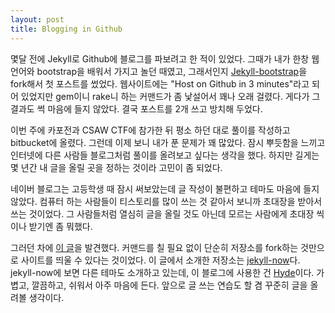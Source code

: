 ```yaml
---
layout: post
title: Blogging in Github
---
```


몇달 전에 Jekyll로 Github에 블로그를 파보려고 한 적이 있었다. 그때가 내가 한창 웹 언어와 bootstrap을 배워서 가지고 놀던 때였고, 그래서인지 [Jekyll-bootstrap](http://jekyllbootstrap.com/)을 fork해서 첫 포스트를 썼었다. 웹사이트에는 "Host on Github in 3 minutes"라고 되어 있었지만 gem이니 rake니 하는 커맨드가 좀 낯설어서 꽤나 오래 걸렸다. 게다가 그 결과도 썩 마음에 들지 않았다. 결국 포스트를 2개 쓰고 방치해 두었다.

이번 주에 카포전과 CSAW CTF에 참가한 뒤 평소 하던 대로 풀이를 작성하고 bitbucket에 올렸다. 그런데 이제 보니 내가 푼 문제가 꽤 많았다. 잠시 뿌듯함을 느끼고 인터넷에 다른 사람들 블로그처럼 풀이를 올려보고 싶다는 생각을 했다. 하지만 길게는 몇 년간 내 글을 올릴 곳을 정하는 것이라 고민이 좀 되었다.

네이버 블로그는 고등학생 때 잠시 써보았는데 글 작성이 불편하고 테마도 마음에 들지 않았다. 컴퓨터 하는 사람들이 티스토리를 많이 쓰는 것 같아서 보니까 초대장을 받아서 쓰는 것이었다. 그 사람들처럼 열심히 글을 올릴 것도 아닌데 모르는 사람에게 초대장 씩이나 받기엔 좀 뭐했다.

그러던 차에 [이 글](http://ilmol.com/2015/01/Jekyll,Git%20%EC%9D%84%20%EB%AA%B0%EB%9D%BC%EB%8F%84%20%EB%AC%B4%EB%A3%8C%20Github%20Pages%20%EC%A6%90%EA%B8%B0%EA%B8%B0.html)을 발견했다. 커맨드를 칠 필요 없이 단순히 저장소를 fork하는 것만으로 사이트를 띄울 수 있다는 것이었다. 이 글에서 소개한 저장소는 [jekyll-now](https://github.com/barryclark/jekyll-now)다. jekyll-now에 보면 다른 테마도 소개하고 있는데, 이 블로그에 사용한 건 [Hyde](https://github.com/poole/hyde)이다. 가볍고, 깔끔하고, 쉬워서 아주 마음에 든다. 앞으로 글 쓰는 연습도 할 겸 꾸준히 글을 올려볼 생각이다.

